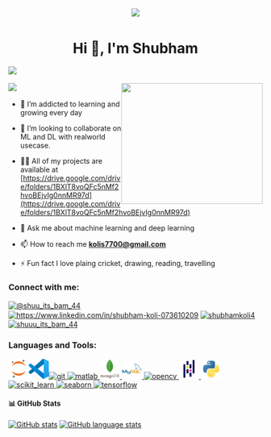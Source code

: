 <h1 align="center">
 <img src="https://hellomlai2017.github.io/image/top.jpg" />
</h1>
<h1 align="center">Hi 👋, I'm Shubham</h1>

<a href="https://github.com/antonkomarev/github-profile-views-counter">
    <img src="https://komarev.com/ghpvc/?username=MrBam44&style=for-the-badge">
</a>

[Ÿ HŸPE]: https://yhype.me
[GitHub Profile Views Counter]: https://github.com/MrBam44/github-profile-views-counter

![](https://hit.yhype.me/github/profile?user_id=1849174)
<img  align="right" src="https://c.tenor.com/2uyENRmiUt0AAAAC/coding.gif" height="240" width="280" >


- 🌱 I’m addicted to learning and growing every day

- 👯 I’m looking to collaborate on ML and DL with realworld usecase.

- 👨‍💻 All of my projects are available at [https://drive.google.com/drive/folders/1BXlT8voQFc5nMf2hvoBEjvIg0nnMR97d](https://drive.google.com/drive/folders/1BXlT8voQFc5nMf2hvoBEjvIg0nnMR97d)

- 💬 Ask me about machine learning and deep learning

- 📫 How to reach me **kolis7700@gmail.com**

- ⚡ Fun fact I love plaing cricket, drawing, reading, travelling

<h3 align="left">Connect with me:</h3>
<p align="left">
<a href="https://twitter.com/@shuu_its_bam_44" target="blank"><img align="center" src="https://raw.githubusercontent.com/rahuldkjain/github-profile-readme-generator/master/src/images/icons/Social/twitter.svg" alt="@shuu_its_bam_44" height="30" width="40" /></a>
<a href="https://linkedin.com/in/https://www.linkedin.com/in/shubham-koli-073610209" target="blank"><img align="center" src="https://raw.githubusercontent.com/rahuldkjain/github-profile-readme-generator/master/src/images/icons/Social/linked-in-alt.svg" alt="https://www.linkedin.com/in/shubham-koli-073610209" height="30" width="40" /></a>
<a href="https://kaggle.com/shubhamkoli4" target="blank"><img align="center" src="https://raw.githubusercontent.com/rahuldkjain/github-profile-readme-generator/master/src/images/icons/Social/kaggle.svg" alt="shubhamkoli4" height="30" width="40" /></a>
<a href="https://instagram.com/shuuu_its_bam_44" target="blank"><img align="center" src="https://raw.githubusercontent.com/rahuldkjain/github-profile-readme-generator/master/src/images/icons/Social/instagram.svg" alt="shuuu_its_bam_44" height="30" width="40" /></a>
</p>

<h3 align="left">Languages and Tools:</h3>
<img align="left" alt="Jupyter Notebook"  width="40" height="40" src="https://raw.githubusercontent.com/github/explore/80688e429a7d4ef2fca1e82350fe8e3517d3494d/topics/jupyter-notebook/jupyter-notebook.png" />
<img align="left" alt="Visual Studio Code" width="40" height="40" src="https://raw.githubusercontent.com/github/explore/80688e429a7d4ef2fca1e82350fe8e3517d3494d/topics/visual-studio-code/visual-studio-code.png" />
<p align="left"> <a href="https://git-scm.com/" target="_blank" rel="noreferrer"> <img src="https://www.vectorlogo.zone/logos/git-scm/git-scm-icon.svg" alt="git" width="40" height="40"/> </a> <a href="https://www.mathworks.com/" target="_blank" rel="noreferrer"> <img src="https://upload.wikimedia.org/wikipedia/commons/2/21/Matlab_Logo.png" alt="matlab" width="40" height="40"/> </a> <a href="https://www.mongodb.com/" target="_blank" rel="noreferrer"> <img src="https://raw.githubusercontent.com/devicons/devicon/master/icons/mongodb/mongodb-original-wordmark.svg" alt="mongodb" width="40" height="40"/> </a> <a href="https://www.mysql.com/" target="_blank" rel="noreferrer"> <img src="https://raw.githubusercontent.com/devicons/devicon/master/icons/mysql/mysql-original-wordmark.svg" alt="mysql" width="40" height="40"/> </a> <a href="https://opencv.org/" target="_blank" rel="noreferrer"> <img src="https://www.vectorlogo.zone/logos/opencv/opencv-icon.svg" alt="opencv" width="40" height="40"/> </a> <a href="https://pandas.pydata.org/" target="_blank" rel="noreferrer"> <img src="https://raw.githubusercontent.com/devicons/devicon/2ae2a900d2f041da66e950e4d48052658d850630/icons/pandas/pandas-original.svg" alt="pandas" width="40" height="40"/> </a> <a href="https://www.python.org" target="_blank" rel="noreferrer"> <img src="https://raw.githubusercontent.com/devicons/devicon/master/icons/python/python-original.svg" alt="python" width="40" height="40"/> </a> <a href="https://scikit-learn.org/" target="_blank" rel="noreferrer"> <img src="https://upload.wikimedia.org/wikipedia/commons/0/05/Scikit_learn_logo_small.svg" alt="scikit_learn" width="40" height="40"/> </a> <a href="https://seaborn.pydata.org/" target="_blank" rel="noreferrer"> <img src="https://seaborn.pydata.org/_images/logo-mark-lightbg.svg" alt="seaborn" width="40" height="40"/> </a> <a href="https://www.tensorflow.org" target="_blank" rel="noreferrer"> <img src="https://www.vectorlogo.zone/logos/tensorflow/tensorflow-icon.svg" alt="tensorflow" width="40" height="40"/> </a> </p>

#### 📊 GitHub Stats
[![GitHub stats](https://github-readme-stats.vercel.app/api?username=MrBam44&hide=stars&hide_title=true&include_all_commits=true&show_icons=true&count_private=true&theme=default)](https://github.com/MrBam44/github-readme-stats)
[![GitHub language stats](https://github-readme-stats.vercel.app/api/top-langs/?username=MrBam44&layout=compact&langs_count=4&theme=default)](https://github.com/MrBam44/github-readme-stats)

